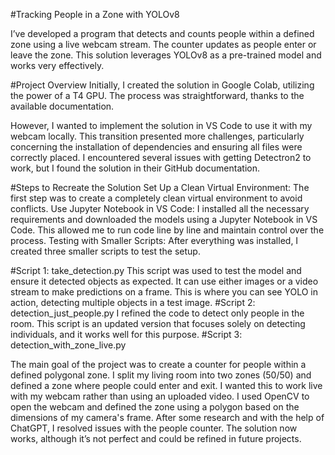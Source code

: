 
#Tracking People in a Zone with YOLOv8

I’ve developed a program that detects and counts people within a defined zone using a live webcam stream. The counter updates as people enter or leave the zone. This solution leverages YOLOv8 as a pre-trained model and works very effectively.

#Project Overview
Initially, I created the solution in Google Colab, utilizing the power of a T4 GPU. The process was straightforward, thanks to the available documentation.

However, I wanted to implement the solution in VS Code to use it with my webcam locally. This transition presented more challenges, particularly concerning the installation of dependencies and ensuring all files were correctly placed. I encountered several issues with getting Detectron2 to work, but I found the solution in their GitHub documentation.

#Steps to Recreate the Solution
Set Up a Clean Virtual Environment: The first step was to create a completely clean virtual environment to avoid conflicts.
Use Jupyter Notebook in VS Code: I installed all the necessary requirements and downloaded the models using a Jupyter Notebook in VS Code. This allowed me to run code line by line and maintain control over the process.
Testing with Smaller Scripts: After everything was installed, I created three smaller scripts to test the setup.

#Script 1: take_detection.py
This script was used to test the model and ensure it detected objects as expected. It can use either images or a video stream to make predictions on a frame. This is where you can see YOLO in action, detecting multiple objects in a test image.
#Script 2: detection_just_people.py
I refined the code to detect only people in the room. This script is an updated version that focuses solely on detecting individuals, and it works well for this purpose.
#Script 3: detection_with_zone_live.py

The main goal of the project was to create a counter for people within a defined polygonal zone. I split my living room into two zones (50/50) and defined a zone where people could enter and exit. I wanted this to work live with my webcam rather than using an uploaded video. I used OpenCV to open the webcam and defined the zone using a polygon based on the dimensions of my camera's frame. After some research and with the help of ChatGPT, I resolved issues with the people counter. The solution now works, although it’s not perfect and could be refined in future projects.


